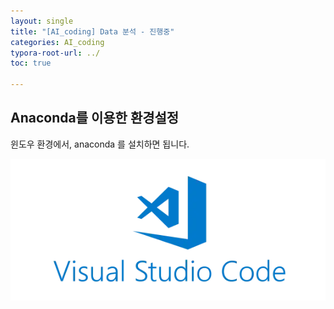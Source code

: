 ```yaml
---
layout: single
title: "[AI_coding] Data 분석 - 진행중" 
categories: AI_coding
typora-root-url: ../
toc: true

---
```




## Anaconda를 이용한 환경설정



 윈도우 환경에서,  anaconda 를 설치하면 됩니다. 

![vscode](/images/2024-02-13-AI_coding/vscode.png)